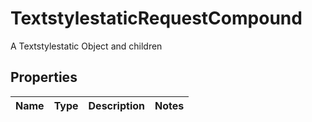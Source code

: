 

# TextstylestaticRequestCompound

A Textstylestatic Object and children

## Properties

| Name | Type | Description | Notes |
|------------ | ------------- | ------------- | -------------|



